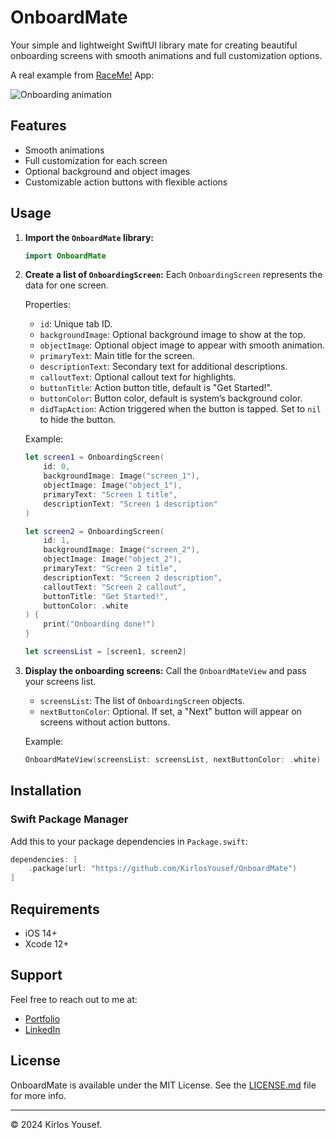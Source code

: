 # OnboardMate

Your simple and lightweight SwiftUI library mate for creating beautiful onboarding screens with smooth animations and full customization options.

A real example from [RaceMe!](https://apps.apple.com/us/app/id1514432749) App:

![Onboarding animation](https://i.imgur.com/XowgD2p.gif)

## Features
- Smooth animations
- Full customization for each screen
- Optional background and object images
- Customizable action buttons with flexible actions

## Usage

1. **Import the `OnboardMate` library:**
   ```swift
   import OnboardMate
   ```

2. **Create a list of `OnboardingScreen`:**
   Each `OnboardingScreen` represents the data for one screen.

   Properties:
   - `id`: Unique tab ID.
   - `backgroundImage`: Optional background image to show at the top.
   - `objectImage`: Optional object image to appear with smooth animation.
   - `primaryText`: Main title for the screen.
   - `descriptionText`: Secondary text for additional descriptions.
   - `calloutText`: Optional callout text for highlights.
   - `buttonTitle`: Action button title, default is "Get Started!".
   - `buttonColor`: Button color, default is system’s background color.
   - `didTapAction`: Action triggered when the button is tapped. Set to `nil` to hide the button.

   Example:
   ```swift
   let screen1 = OnboardingScreen(
       id: 0,
       backgroundImage: Image("screen_1"),
       objectImage: Image("object_1"),
       primaryText: "Screen 1 title",
       descriptionText: "Screen 1 description"
   )

   let screen2 = OnboardingScreen(
       id: 1,
       backgroundImage: Image("screen_2"),
       objectImage: Image("object_2"),
       primaryText: "Screen 2 title",
       descriptionText: "Screen 2 description",
       calloutText: "Screen 2 callout",
       buttonTitle: "Get Started!",
       buttonColor: .white
   ) {
       print("Onboarding done!")
   }

   let screensList = [screen1, screen2]
   ```

3. **Display the onboarding screens:**
   Call the `OnboardMateView` and pass your screens list.
   
   - `screensList`: The list of `OnboardingScreen` objects.
   - `nextButtonColor`: Optional. If set, a "Next" button will appear on screens without action buttons.

   Example:
   ```swift
   OnboardMateView(screensList: screensList, nextButtonColor: .white)
   ```

## Installation

### Swift Package Manager

Add this to your package dependencies in `Package.swift`:
```swift
dependencies: [
    .package(url: "https://github.com/KirlosYousef/OnboardMate")
]
```

## Requirements
- iOS 14+
- Xcode 12+

## Support

Feel free to reach out to me at:
- [Portfolio](https://kirlosyousef.com)
- [LinkedIn](https://www.linkedin.com/in/kirlosyousef)

## License

OnboardMate is available under the MIT License. See the [LICENSE.md](LICENSE.md) file for more info.

---

© 2024 Kirlos Yousef.
